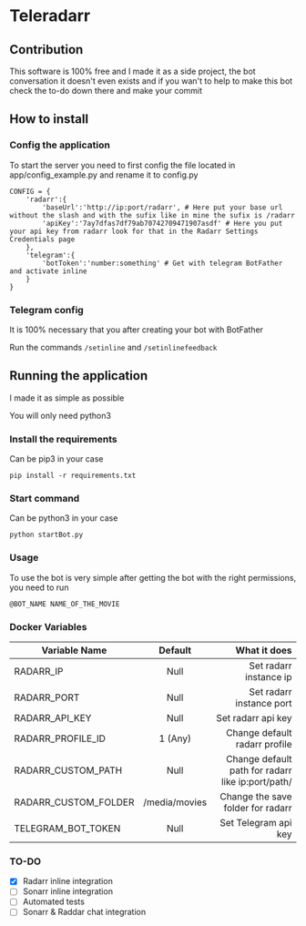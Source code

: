 # Teleradarr

## Contribution
This software is 100% free and I made it as a side project, the bot conversation it doesn't even exists and if you wan't to help to make this bot check the to-do down there and make your commit

## How to install

### Config the application
To start the server you need to first config the file located in app/config_example.py and rename it to config.py

```
CONFIG = {
    'radarr':{
        'baseUrl':'http://ip:port/radarr', # Here put your base url without the slash and with the sufix like in mine the sufix is /radarr
        'apiKey':'7ay7dfas7df79ab70742709471907asdf' # Here you put your api key from radarr look for that in the Radarr Settings Credentials page
    },
    'telegram':{
        'botToken':'number:something' # Get with telegram BotFather and activate inline
    }
}
```

### Telegram config
It is 100% necessary that you after creating your bot with BotFather

Run the commands
```/setinline```
and
```/setinlinefeedback```

## Running the application
I made it as simple as possible

You will only need python3

### Install the requirements
Can be pip3 in your case

```
pip install -r requirements.txt
```

### Start command
Can be python3 in your case

```
python startBot.py
```

### Usage
To use the bot is very simple after getting the bot with the right permissions, you need to run

```
@BOT_NAME NAME_OF_THE_MOVIE
```

### Docker Variables
| Variable Name | Default | What it does
| ------------- |:-------------:| -----:|
| RADARR_IP | Null | Set radarr instance ip|
| RADARR_PORT | Null | Set radarr instance port|
| RADARR_API_KEY | Null | Set radarr api key|
| RADARR_PROFILE_ID | 1 (Any) | Change default radarr profile|
| RADARR_CUSTOM_PATH | Null | Change default path for radarr like ip:port/path/|
| RADARR_CUSTOM_FOLDER | /media/movies | Change the save folder for radarr|
| TELEGRAM_BOT_TOKEN | Null | Set Telegram api key|

### TO-DO
- [x] Radarr inline integration
- [ ] Sonarr inline integration
- [ ] Automated tests
- [ ] Sonarr & Raddar chat integration
